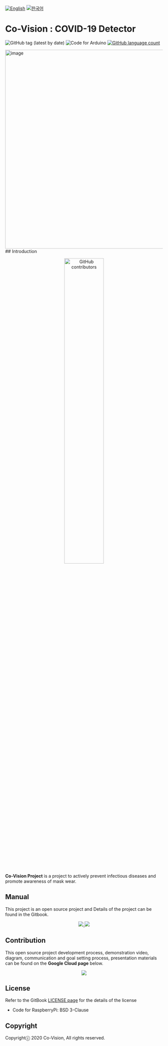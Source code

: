 [![English](https://img.shields.io/badge/-English-blue.svg?style=flat)](https://github.com/osamhack2020/IoT_COVID19-Detector_CO-vision/blob/master/README_EN.md) 
[![한국어](https://img.shields.io/badge/-한국어-red.svg?style=flat)](https://github.com/osamhack2020/IoT_COVID19-Detector_CO-vision/blob/master/README.md)

# Co-Vision : COVID-19 Detector

<p align="center">
	
![GitHub tag (latest by date)](https://img.shields.io/github/v/tag/osamhack2020/IoT_COVID19-Detector_CO-vision)
![Code for Arduino](https://img.shields.io/badge/Code_for_Raspberry-BSD_3--Clause-green?&style=flat)
	<a href="https://github.com/osamhack2020/IoT_COVID19-Detector_CO-vision/search?l=TSX&type=code"><img alt="GitHub language count" src="https://img.shields.io/github/languages/count/osamhack2020/IoT_COVID19-Detector_CO-vision"></a>
	
</p>
<img width="635" alt="image" src="https://user-images.githubusercontent.com/41141851/183014153-038a06ad-2b13-4513-8d65-fbbbdeae9935.png">
## Introduction
<p align="center">
<img alt="GitHub contributors" src="https://user-images.githubusercontent.com/41141851/97099932-c0968d00-16d1-11eb-96b0-1afd2c0c455f.PNG" width="50%">
</p>

**Co-Vision Project** is a project to actively prevent infectious diseases and promote awareness of mask wear.

## Manual
This project is an open source project and Details of the project can be found in the Gitbook.
<p align="center">
<a href="https://co-vision.gitbook.io/co-vision/">
<img src="https://img.shields.io/badge/GitBook-Project__DOC__KOR-blue?style=for-the-badge&logo=github">
</a>
<a href="https://co-vision.gitbook.io/co-vision-eng/">
<img src="https://img.shields.io/badge/GitBook-Project__DOC__ENG-red?style=for-the-badge&logo=github">
</a>
</p>

## Contribution
This open source project development process, demonstration video, diagram, communication and goal setting process, presentation materials can be found on the **Google Cloud page** below.

<p align="center">
<a href="https://drive.google.com/drive/folders/1kGrH57Qie1oji6Jd21oKtLEYH_ThHF5-?usp=sharing"  target="_blank">
<img src=https://img.shields.io/badge/Google%20Cloud-Team%20Work-orange?&style=for-the-badge&logo=cloud">
</a>
</p>

## License
Refer to the GitBook <a href="https://co-vision.gitbook.io/co-vision-eng/license/">LICENSE page</a> for the details of the license

* Code for RaspberryPi: BSD 3-Clause

## Copyright
Copyrightⓒ 2020 Co-Vision, All rights reserved.
